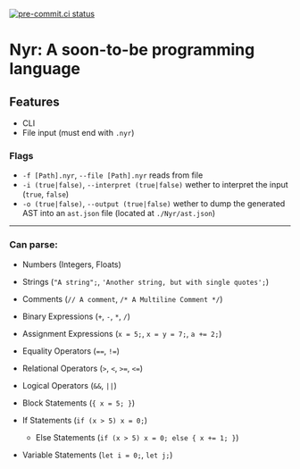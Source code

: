 [![pre-commit.ci status](https://results.pre-commit.ci/badge/github/niyrme/NyrLang/senpai.svg)](https://results.pre-commit.ci/latest/github/niyrme/NyrLang/senpai)

# Nyr: A soon-to-be programming language

## Features
- CLI
- File input (must end with `.nyr`)

### Flags
- `-f [Path].nyr`, `--file [Path].nyr` reads from file
- `-i (true|false)`, `--interpret (true|false)` wether to interpret the input (`true`, `false`)
- `-o (true|false)`, `--output (true|false)` wether to dump the generated AST into an `ast.json` file (located at `./Nyr/ast.json`)

- - -

### Can parse:
- Numbers (Integers, Floats)
- Strings (`"A string";`, `'Another string, but with single quotes';`)
- Comments (`// A comment`, `/* A Multiline Comment */`)

- Binary Expressions (`+`, `-`, `*`, `/`)
- Assignment Expressions (`x = 5;`, `x = y = 7;`, `a += 2;`)

- Equality Operators (`==`, `!=`)
- Relational Operators (`>`, `<`, `>=`, `<=`)
- Logical Operators (`&&`, `||`)

- Block Statements (`{ x = 5; }`)
- If Statements (`if (x > 5) x = 0;`)
	- Else Statements (`if (x > 5) x = 0; else { x += 1; }`)
- Variable Statements (`let i = 0;`, `let j;`)
